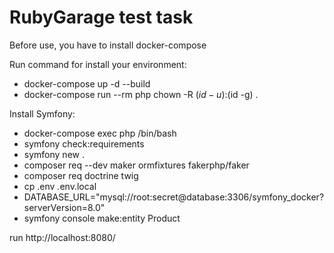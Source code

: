# RubyGarage test task
Before use, you have to install docker-compose

Run command for install your environment:
- docker-compose up -d --build
- docker-compose run --rm php chown -R $(id -u):$(id -g) .


Install Symfony:  
- docker-compose exec php /bin/bash
- symfony check:requirements
- symfony new .
- composer req --dev maker ormfixtures fakerphp/faker
- composer req doctrine twig
- cp .env .env.local
- DATABASE_URL="mysql://root:secret@database:3306/symfony_docker?serverVersion=8.0"
- symfony console make:entity Product

run http://localhost:8080/